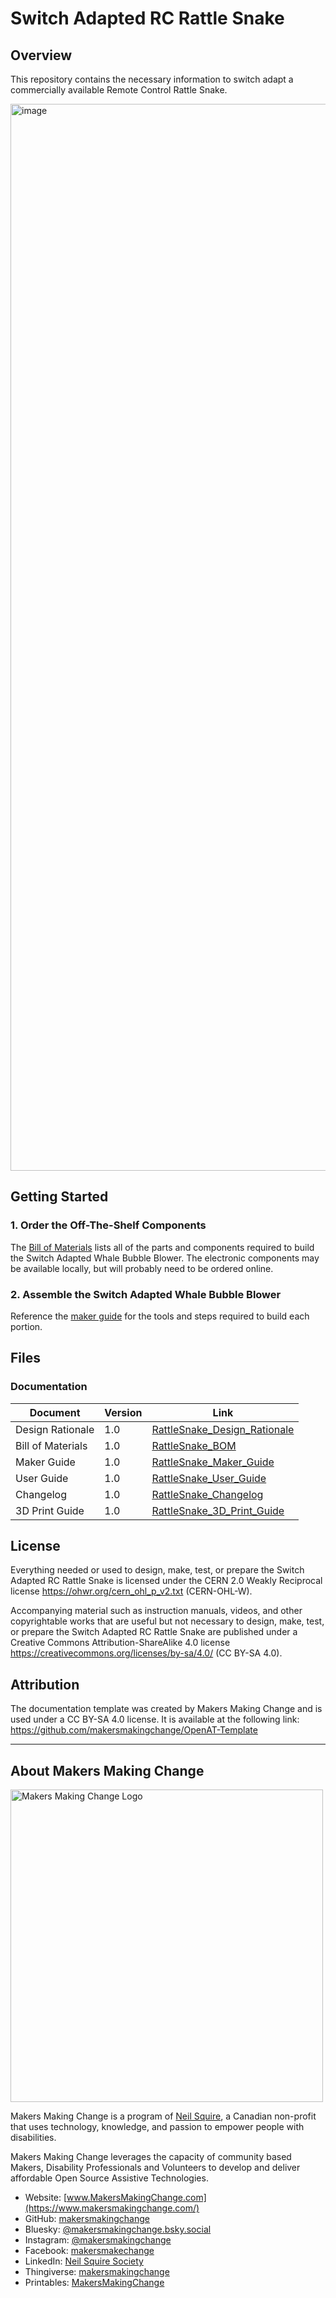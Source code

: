 # Switch Adapted RC Rattle Snake

## Overview
This repository contains the necessary information to switch adapt a commercially available Remote Control Rattle Snake. 

<!--- PHOTO --->
<img width="2560" height="1707" alt="image" src="https://github.com/user-attachments/assets/94fcbabc-5f5d-4904-b632-6f0b8108d6fd" />

## Getting Started
<!--- Include an overall idea of what major steps are required to build the device. --->

### 1. Order the Off-The-Shelf Components
The [Bill of Materials](https://github.com/makersmakingchange/Adapted-Toys/blob/61eccf1686d0bf9c07d14af7184d1c0cee148b85/Toy_Instructions/Available/RC_Toys/Estink%20-%20Rattle%20Snake%20Toy/SlitheringSnake_BOM_V1.0.xlsx) lists all of the parts and components required to build the Switch Adapted Whale Bubble Blower. The electronic components may be available locally, but will probably need to be ordered online. 

### 2. Assemble the Switch Adapted Whale Bubble Blower
Reference the [maker guide](https://github.com/makersmakingchange/Adapted-Toys/blob/3ffab351692519d6581d821faf11a66c978a04d9/Toy_Instructions/Available/RC_Toys/Estink%20-%20Rattle%20Snake%20Toy/SlitheringSnake_Assembly_Guide.pdf) for the tools and steps required to build each portion.

## Files
<!---FILES  This section includes all the information and files required to build and modify the device, including documentation, design files, and build files. --->

### Documentation
<!--- DOCUMENTATION --->
| Document | Version | Link |
|----------|---------|------|
| Design Rationale     | 1.0 | [RattleSnake_Design_Rationale](https://github.com/makersmakingchange/Adapted-Toys/blob/5016a3d5ef5db248452a0a430a34345196785bc4/Toy_Instructions/Available/RC_Toys/Estink%20-%20Rattle%20Snake%20Toy/SlitheringSnake_Design_Rationale.pdf) |
| Bill of Materials    | 1.0 | [RattleSnake_BOM](https://github.com/makersmakingchange/Adapted-Toys/blob/61eccf1686d0bf9c07d14af7184d1c0cee148b85/Toy_Instructions/Available/RC_Toys/Estink%20-%20Rattle%20Snake%20Toy/SlitheringSnake_BOM_V1.0.xlsx) |
| Maker Guide       | 1.0 | [RattleSnake_Maker_Guide](https://github.com/makersmakingchange/Adapted-Toys/blob/3ffab351692519d6581d821faf11a66c978a04d9/Toy_Instructions/Available/RC_Toys/Estink%20-%20Rattle%20Snake%20Toy/SlitheringSnake_Assembly_Guide.pdf) |
| User Guide          | 1.0 | [RattleSnake_User_Guide](https://github.com/makersmakingchange/Adapted-Toys/blob/9df766a7123e797589fd489a29e9c6532143bde8/Toy_Instructions/Available/RC_Toys/Estink%20-%20Rattle%20Snake%20Toy/SlitheringSnake_User_Guide.pdf)           |
| Changelog            | 1.0 | [RattleSnake_Changelog](https://github.com/makersmakingchange/Adapted-Toys/blob/5f80e6b7cd08b7e437c9ad23f1a9116060648fcb/Toy_Instructions/Available/RC_Toys/Estink%20-%20Rattle%20Snake%20Toy/SlitheringSnake_ChangeLog.pdf)               |
| 3D Print Guide | 1.0 | [RattleSnake_3D_Print_Guide](https://github.com/makersmakingchange/Adapted-Toys/blob/7300ee1ef6fd14b7e20a9e13d5cae95a1281cb47/Toy_Instructions/Available/RC_Toys/Estink%20-%20Rattle%20Snake%20Toy/SlitheringSnake_3D_Print_Guide.pdf)

## License
<!--- LICENSE Choose an appropriate license. We recommend an open-source hardware compatible license. --->
Everything needed or used to design, make, test, or prepare the Switch Adapted RC Rattle Snake is licensed under the CERN 2.0 Weakly Reciprocal license <https://ohwr.org/cern_ohl_p_v2.txt> (CERN-OHL-W).

Accompanying material such as instruction manuals, videos, and other copyrightable works that are useful but not necessary to design, make, test, or prepare the Switch Adapted RC Rattle Snake are published under a Creative Commons Attribution-ShareAlike 4.0 license <https://creativecommons.org/licenses/by-sa/4.0/> (CC BY-SA 4.0).

## Attribution
<!--- ATTRIBUTION Include any information related to the development of the design. This may include who identified the initial challenge, who contributed to the design --->

The documentation template was created by Makers Making Change and is used under a CC BY-SA 4.0 license. It is available at the following link: https://github.com/makersmakingchange/OpenAT-Template

----
<!-- ABOUT MMC START -->
## About Makers Making Change
[<img src="https://raw.githubusercontent.com/makersmakingchange/makersmakingchange/main/img/mmc_logo.svg" width="500" alt="Makers Making Change Logo">](https://www.makersmakingchange.com/)

Makers Making Change is a program of [Neil Squire](https://www.neilsquire.ca/), a Canadian non-profit that uses technology, knowledge, and passion to empower people with disabilities.

Makers Making Change leverages the capacity of community based Makers, Disability Professionals and Volunteers to develop and deliver affordable Open Source Assistive Technologies.

 - Website: [www.MakersMakingChange.com](https://www.makersmakingchange.com/)
 - GitHub: [makersmakingchange](https://github.com/makersmakingchange)
 - Bluesky: [@makersmakingchange.bsky.social](https://bsky.app/profile/makersmakingchange.bsky.social)
 - Instagram: [@makersmakingchange](https://www.instagram.com/makersmakingchange)
 - Facebook: [makersmakechange](https://www.facebook.com/makersmakechange)
 - LinkedIn: [Neil Squire Society](https://www.linkedin.com/company/neil-squire-society/)
 - Thingiverse: [makersmakingchange](https://www.thingiverse.com/makersmakingchange/about)
 - Printables: [MakersMakingChange](https://www.printables.com/@MakersMakingChange)
